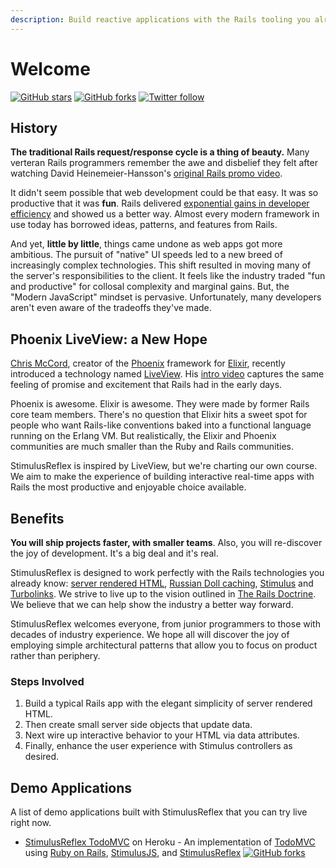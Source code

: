 ```yaml
---
description: Build reactive applications with the Rails tooling you already know and love.
---
```


# Welcome

[![GitHub stars](https://img.shields.io/github/stars/hopsoft/stimulus_reflex?style=social)](https://github.com/hopsoft/stimulus_reflex) [![GitHub forks](https://img.shields.io/github/forks/hopsoft/stimulus_reflex?style=social)](https://github.com/hopsoft/stimulus_reflex) [![Twitter follow](https://img.shields.io/twitter/follow/hopsoft?style=social)](https://twitter.com/hopsoft)

## History

**The traditional Rails request/response cycle is a thing of beauty.** Many verteran Rails programmers remember the awe and disbelief they felt after watching David Heinemeier-Hansson's [original Rails promo video](https://www.youtube.com/watch?v=Gzj723LkRJY).

It didn't seem possible that web development could be that easy. It was so productive that it was **fun**. Rails delivered [exponential gains in developer efficiency](https://www.youtube.com/watch?v=SWEts0rlezA&t=3m23s) and showed us a better way. Almost every modern framework in use today has borrowed ideas, patterns, and features from Rails.

And yet, **little by little**, things came undone as web apps got more ambitious. The pursuit of "native" UI speeds led to a new breed of increasingly complex technologies. This shift resulted in moving many of the server's responsibilities to the client. It feels like the industry traded "fun and productive" for collosal complexity and marginal gains. But, the "Modern JavaScript" mindset is pervasive. Unfortunately, many developers aren't even aware of the tradeoffs they've made.

## Phoenix LiveView: a New Hope

[Chris McCord](https://twitter.com/chris_mccord), creator of the [Phoenix](http://www.phoenixframework.org/) framework for [Elixir](https://elixir-lang.org/), recently introduced a technology named [LiveView](https://github.com/phoenixframework/phoenix_live_view). His [intro video](https://www.youtube.com/watch?v=8xJzHq8ru0M) captures the same feeling of promise and excitement that Rails had in the early days.

Phoenix is awesome. Elixir is awesome. They were made by former Rails core team members. There's no question that Elixir hits a sweet spot for people who want Rails-like conventions baked into a functional language running on the Erlang VM. But realistically, the Elixir and Phoenix communities are much smaller than the Ruby and Rails communities.

StimulusReflex is inspired by LiveView, but we're charting our own course. We aim to make the experience of building interactive real-time apps with Rails the most productive and enjoyable choice available.

## Benefits

**You will ship projects faster, with smaller teams**. Also, you will re-discover the joy of development. It's a big deal and it's real.

StimulusReflex is designed to work perfectly with the Rails technologies you already know: [server rendered HTML](https://guides.rubyonrails.org/action_view_overview.html), [Russian Doll caching](https://edgeguides.rubyonrails.org/caching_with_rails.html#russian-doll-caching), [Stimulus](https://stimulusjs.org/) and [Turbolinks](https://www.youtube.com/watch?v=SWEts0rlezA). We strive to live up to the vision outlined in [The Rails Doctrine](https://rubyonrails.org/doctrine/). We believe that we can help show the industry a better way forward.

StimulusReflex welcomes everyone, from junior programmers to those with decades of industry experience. We hope all will discover the joy of employing simple architectural patterns that allow you to focus on product rather than periphery.

### Steps Involved

1. Build a typical Rails app with the elegant simplicity of server rendered HTML.
2. Then create small server side objects that update data.
3. Next wire up interactive behavior to your HTML via data attributes.
4. Finally, enhance the user experience with Stimulus controllers as desired.

## Demo Applications

A list of demo applications built with StimulusReflex that you can try live right now.

* [StimulusReflex TodoMVC](https://stimulus-reflex-todomvc.herokuapp.com) on Heroku - An implementation of [TodoMVC](http://todomvc.com/) using [Ruby on Rails](https://rubyonrails.org/), [StimulusJS](https://stimulusjs.org/), and [StimulusReflex](https://github.com/hopsoft/stimulus_reflex) [![GitHub forks](https://img.shields.io/github/forks/hopsoft/stimulus_reflex_todomvc?style=social)](https://github.com/hopsoft/stimulus_reflex_todomvc)

